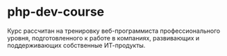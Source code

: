 # php-dev-course
Курс рассчитан на тренировку веб-программиста профессионального уровня, подготовленного к работе в компаниях, развивающих и поддерживающих собственные ИТ-продукты.
